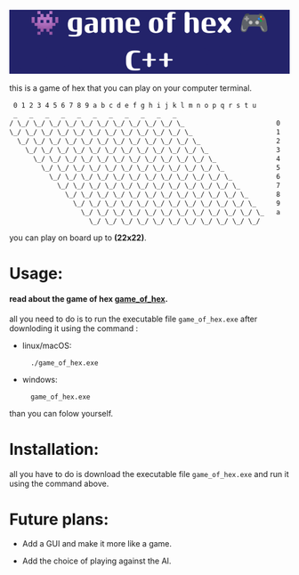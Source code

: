 ![image](readme/logo.png)

this is a game of hex that you can play on your computer terminal.

```
 0 1 2 3 4 5 6 7 8 9 a b c d e f g h i j k l m n o p q r s t u
 _   _   _   _   _   _   _   _   _   _   _  
/ \_/ \_/ \_/ \_/ \_/ \_/ \_/ \_/ \_/ \_/ \_                       0
\_/ \_/ \_/ \_/ \_/ \_/ \_/ \_/ \_/ \_/ \_/ \_                     1
  \_/ \_/ \_/ \_/ \_/ \_/ \_/ \_/ \_/ \_/ \_/ \_                   2
    \_/ \_/ \_/ \_/ \_/ \_/ \_/ \_/ \_/ \_/ \_/ \_                 3
      \_/ \_/ \_/ \_/ \_/ \_/ \_/ \_/ \_/ \_/ \_/ \_               4
        \_/ \_/ \_/ \_/ \_/ \_/ \_/ \_/ \_/ \_/ \_/ \_             5
          \_/ \_/ \_/ \_/ \_/ \_/ \_/ \_/ \_/ \_/ \_/ \_           6
            \_/ \_/ \_/ \_/ \_/ \_/ \_/ \_/ \_/ \_/ \_/ \_         7
              \_/ \_/ \_/ \_/ \_/ \_/ \_/ \_/ \_/ \_/ \_/ \_       8
                \_/ \_/ \_/ \_/ \_/ \_/ \_/ \_/ \_/ \_/ \_/ \_     9
                  \_/ \_/ \_/ \_/ \_/ \_/ \_/ \_/ \_/ \_/ \_/ \_   a
                    \_/ \_/ \_/ \_/ \_/ \_/ \_/ \_/ \_/ \_/ \_/ 
```

you can play on board up to **(22x22)**.


# Usage:


#### read about the game of hex [game_of_hex](https://en.wikipedia.org/wiki/Hex_(board_game)). 
all you need to do is to run the executable file ```game_of_hex.exe``` after downloding it using the command :
* linux/macOS:

        ./game_of_hex.exe

* windows:

        game_of_hex.exe

than you can folow yourself.

# Installation:

all you have to do is download the executable file ```game_of_hex.exe``` and run it using the command above.

# Future plans:
* Add a GUI and make it more like a game.

* Add the choice of playing against the AI.
